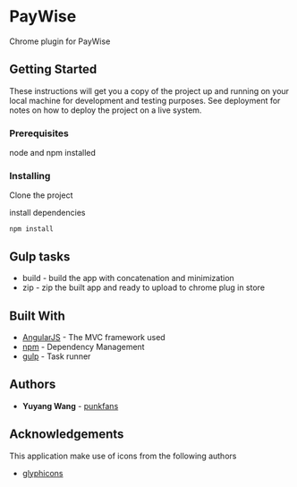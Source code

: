 # PayWise

Chrome plugin for PayWise

## Getting Started

These instructions will get you a copy of the project up and running on your local machine for development and testing purposes. See deployment for notes on how to deploy the project on a live system.

### Prerequisites

node and npm installed

### Installing

Clone the project

install dependencies

```
npm install
```

## Gulp tasks
* build - build the app with concatenation and minimization
* zip - zip the built app and ready to upload to chrome plug in store

## Built With

* [AngularJS](https://angularjs.org/) - The MVC framework used
* [npm](https://www.npmjs.com/) - Dependency Management
* [gulp](https://gulpjs.com/) - Task runner

## Authors

* **Yuyang Wang** - [punkfans](https://github.com/punkfans)

## Acknowledgements

This application make use of icons from the following authors

* [glyphicons](http://glyphicons.com/)